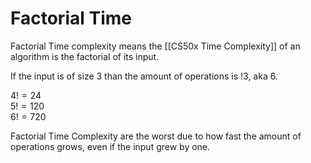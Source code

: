 # Factorial Time
Factorial Time complexity means the [[CS50x Time Complexity]] of an algorithm is the factorial of its input.

If the input is of size 3 than the amount of operations is $!3$, aka 6.

$4! = 24$  
$5! = 120$  
$6! = 720$  

Factorial Time Complexity are the worst due to how fast the amount of operations grows, even if the input grew by one.
